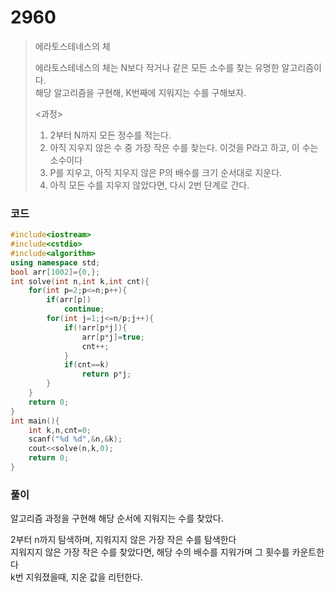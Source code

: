 # 2960
> 에라토스테네스의 체<p></p>
> 에라토스테네스의 체는 N보다 작거나 같은 모든 소수를 찾는 유명한 알고리즘이다.<br>
> 해당 알고리즘을 구현해, K번째에 지워지는 수를 구해보자.
> <p><과정></p>
> 
> 1. 2부터 N까지 모든 정수를 적는다.
> 2. 아직 지우지 않은 수 중 가장 작은 수를 찾는다. 이것을 P라고 하고, 이 수는 소수이다
> 3. P를 지우고, 아직 지우지 않은 P의 배수를 크기 순서대로 지운다.
> 4. 아직 모든 수를 지우지 않았다면, 다시 2번 단계로 간다.
### 코드
```c++
#include<iostream>
#include<cstdio>
#include<algorithm>
using namespace std;
bool arr[1002]={0,};
int solve(int n,int k,int cnt){
    for(int p=2;p<=n;p++){
        if(arr[p])
            continue;
        for(int j=1;j<=n/p;j++){
            if(!arr[p*j]){
                arr[p*j]=true;
                cnt++;
            }
            if(cnt==k)
                return p*j;
        }
    }
    return 0;
}
int main(){
    int k,n,cnt=0;
    scanf("%d %d",&n,&k);
    cout<<solve(n,k,0);
    return 0;
}
```
### 풀이
알고리즘 과정을 구현해 해당 순서에 지워지는 수를 찾았다.<p></p>
2부터 n까지 탐색하며, 지워지지 않은 가장 작은 수를 탐색한다<br>
지워지지 않은 가장 작은 수를 찾았다면, 해당 수의 배수를 지워가며 그 횟수를 카운트한다<br>
k번 지워졌을때, 지운 값을 리턴한다.